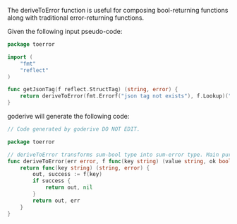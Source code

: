 The deriveToError function is useful for composing bool-returning functions along with traditional error-returning functions.

Given the following input pseudo-code:

```go
package toerror

import (
	"fmt"
	"reflect"
)

func getJsonTag(f reflect.StructTag) (string, error) {
	return deriveToError(fmt.Errorf("json tag not exists"), f.Lookup)("json")
}
```

goderive will generate the following code:

```go
// Code generated by goderive DO NOT EDIT.

package toerror

// deriveToError transforms sum-bool type into sum-error type. Main purpose is to make the given function composable. It returns given error when the result of the function is false.
func deriveToError(err error, f func(key string) (value string, ok bool)) func(key string) (string, error) {
	return func(key string) (string, error) {
		out, success := f(key)
		if success {
			return out, nil
		}
		return out, err
	}
}
```
